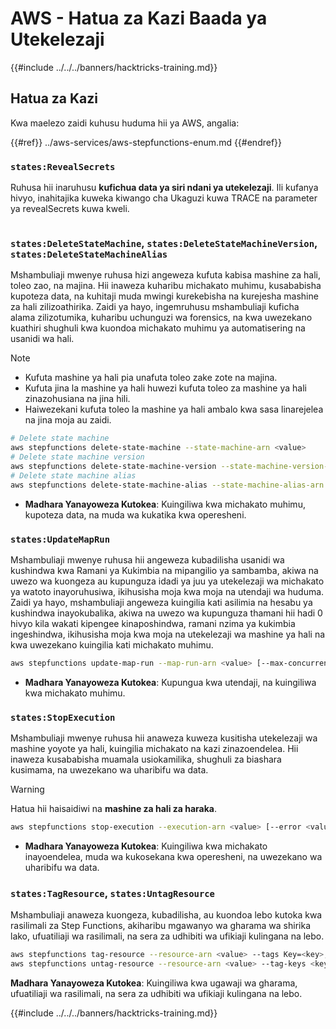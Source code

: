 # AWS - Hatua za Kazi Baada ya Utekelezaji

{{#include ../../../banners/hacktricks-training.md}}

## Hatua za Kazi

Kwa maelezo zaidi kuhusu huduma hii ya AWS, angalia:

{{#ref}}
../aws-services/aws-stepfunctions-enum.md
{{#endref}}

### `states:RevealSecrets`

Ruhusa hii inaruhusu **kufichua data ya siri ndani ya utekelezaji**. Ili kufanya hivyo, inahitajika kuweka kiwango cha Ukaguzi kuwa TRACE na parameter ya revealSecrets kuwa kweli.

<figure><img src="../../../images/image (348).png" alt=""><figcaption></figcaption></figure>

### `states:DeleteStateMachine`, `states:DeleteStateMachineVersion`, `states:DeleteStateMachineAlias`

Mshambuliaji mwenye ruhusa hizi angeweza kufuta kabisa mashine za hali, toleo zao, na majina. Hii inaweza kuharibu michakato muhimu, kusababisha kupoteza data, na kuhitaji muda mwingi kurekebisha na kurejesha mashine za hali zilizoathirika. Zaidi ya hayo, ingemruhusu mshambuliaji kuficha alama zilizotumika, kuharibu uchunguzi wa forensics, na kwa uwezekano kuathiri shughuli kwa kuondoa michakato muhimu ya automatisering na usanidi wa hali.

> [!NOTE]
>
> - Kufuta mashine ya hali pia unafuta toleo zake zote na majina.
> - Kufuta jina la mashine ya hali huwezi kufuta toleo za mashine ya hali zinazohusiana na jina hili.
> - Haiwezekani kufuta toleo la mashine ya hali ambalo kwa sasa linarejelea na jina moja au zaidi.
```bash
# Delete state machine
aws stepfunctions delete-state-machine --state-machine-arn <value>
# Delete state machine version
aws stepfunctions delete-state-machine-version --state-machine-version-arn <value>
# Delete state machine alias
aws stepfunctions delete-state-machine-alias --state-machine-alias-arn <value>
```
- **Madhara Yanayoweza Kutokea**: Kuingiliwa kwa michakato muhimu, kupoteza data, na muda wa kukatika kwa operesheni.

### `states:UpdateMapRun`

Mshambuliaji mwenye ruhusa hii angeweza kubadilisha usanidi wa kushindwa kwa Ramani ya Kukimbia na mipangilio ya sambamba, akiwa na uwezo wa kuongeza au kupunguza idadi ya juu ya utekelezaji wa michakato ya watoto inayoruhusiwa, ikihusisha moja kwa moja na utendaji wa huduma. Zaidi ya hayo, mshambuliaji angeweza kuingilia kati asilimia na hesabu ya kushindwa inayokubalika, akiwa na uwezo wa kupunguza thamani hii hadi 0 hivyo kila wakati kipengee kinaposhindwa, ramani nzima ya kukimbia ingeshindwa, ikihusisha moja kwa moja na utekelezaji wa mashine ya hali na kwa uwezekano kuingilia kati michakato muhimu.
```bash
aws stepfunctions update-map-run --map-run-arn <value> [--max-concurrency <value>] [--tolerated-failure-percentage <value>] [--tolerated-failure-count <value>]
```
- **Madhara Yanayoweza Kutokea**: Kupungua kwa utendaji, na kuingiliwa kwa michakato muhimu.

### `states:StopExecution`

Mshambuliaji mwenye ruhusa hii anaweza kuweza kusitisha utekelezaji wa mashine yoyote ya hali, kuingilia michakato na kazi zinazoendelea. Hii inaweza kusababisha muamala usiokamilika, shughuli za biashara kusimama, na uwezekano wa uharibifu wa data.

> [!WARNING]
> Hatua hii haisaidiwi na **mashine za hali za haraka**.
```bash
aws stepfunctions stop-execution --execution-arn <value> [--error <value>] [--cause <value>]
```
- **Madhara Yanayoweza Kutokea**: Kuingiliwa kwa michakato inayoendelea, muda wa kukosekana kwa operesheni, na uwezekano wa uharibifu wa data.

### `states:TagResource`, `states:UntagResource`

Mshambuliaji anaweza kuongeza, kubadilisha, au kuondoa lebo kutoka kwa rasilimali za Step Functions, akiharibu mgawanyo wa gharama wa shirika lako, ufuatiliaji wa rasilimali, na sera za udhibiti wa ufikiaji kulingana na lebo.
```bash
aws stepfunctions tag-resource --resource-arn <value> --tags Key=<key>,Value=<value>
aws stepfunctions untag-resource --resource-arn <value> --tag-keys <key>
```
**Madhara Yanayoweza Kutokea**: Kuingiliwa kwa ugawaji wa gharama, ufuatiliaji wa rasilimali, na sera za udhibiti wa ufikiaji kulingana na lebo. 

{{#include ../../../banners/hacktricks-training.md}}
